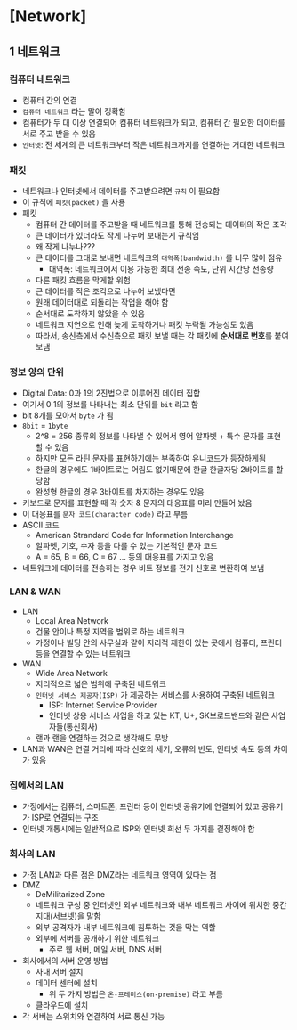 # [Network]

## 1 네트워크

### 컴퓨터 네트워크

* 컴퓨터 간의 연결
* `컴퓨터 네트워크` 라는 말이 정확함
* 컴퓨터가 두 대 이상 연결되어 컴퓨터 네트워크가 되고, 컴퓨터 간 필요한 데이터를 서로 주고 받을 수 있음
* `인터넷`: 전 세계의 큰 네트워크부터 작은 네트워크까지를 연결하는 거대한 네트워크



### 패킷

* 네트워크나 인터넷에서 데이터를 주고받으려면 `규칙` 이 필요함
* 이 규칙에 `패킷(packet)` 을 사용
* 패킷
  * 컴퓨터 간 데이터를 주고받을 때 네트워크를 통해 전송되는 데이터의 작은 조각
  * 큰 데이터가 있더라도 작게 나누어 보내는게 규칙임
  * 왜 작게 나누나???
  * 큰 데이터를 그대로 보내면 네트워크의 `대역폭(bandwidth)` 를 너무 많이 점유
    * 대역폭: 네트워크에서 이용 가능한 최대 전송 속도, 단위 시간당 전송량
  * 다른 패킷 흐름을 막게할 위험
  * 큰 데이터를 작은 조각으로 나누어 보냈다면
  * 원래 데이터대로 되돌리는 작업을 해야 함
  * 순서대로 도착하지 않았을 수 있음
  * 네트워크 지연으로 인해 늦게 도착하거나 패킷 누락될 가능성도 있음
  * 따라서, 송신측에서 수신측으로 패킷 보낼 때는 각 패킷에 **순서대로 번호**를 붙여 보냄



### 정보 양의 단위

* Digital Data: 0과 1의 2진법으로 이루어진 데이터 집합
* 여기서 0 1의 정보를 나타내는 최소 단위를 `bit` 라고 함
* bit 8개를 모아서 `byte` 가 됨
* `8bit` = `1byte`
  * 2^8 = 256 종류의 정보를 나타낼 수 있어서 영어 알파벳 + 특수 문자를 표현 할 수 있음
  * 하지만 모든 라틴 문자를 표현하기에는 부족하여 유니코드가 등장하게됨
  * 한글의 경우에도 1바이트로는 어림도 없기때문에 한글 한글자당 2바이트를 할당함
  * 완성형 한글의 경우 3바이트를 차지하는 경우도 있음
* 키보드로 문자를 표현할 때 각 숫자 & 문자의 대응표를 미리 만들어 놨음
* 이 대응표를 `문자 코드(character code)` 라고 부름
* ASCII 코드
  * American Strandard Code for Information Interchange
  * 알파벳, 기호, 수자 등을 다룰 수 있는 기본적인 문자 코드
  * A = 65, B = 66, C = 67 ... 등의 대응표를 가지고 있음
* 네트워크에 데이터를 전송하는 경우 비트 정보를 전기 신호로 변환하여 보냄



### LAN & WAN

* LAN
  * Local Area Network
  * 건물 안이나 특정 지역을 범위로 하는 네트워크
  * 가정이나 빌딩 안의 사무실과 같이 지리적 제한이 있는 곳에서 컴퓨터, 프린터 등을 연결할 수 있는 네트워크
* WAN
  * Wide Area Network
  * 지리적으로 넓은 범위에 구축된 네트워크
  * `인터넷 서비스 제공자(ISP)` 가 제공하는 서비스를 사용하여 구축된 네트워크
    * ISP: Internet Service Provider
    * 인터넷 상용 서비스 사업을 하고 있는 KT, U+, SK브로드밴드와 같은 사업자들(통신회사)
  * 랜과 랜을 연결하는 것으로 생각해도 무방
* LAN과 WAN은 연결 거리에 따라 신호의 세기, 오류의 빈도, 인터넷 속도 등의 차이가 있음



### 집에서의 LAN

* 가정에서는 컴퓨터, 스마트폰, 프린터 등이 인터넷 공유기에 연결되어 있고 공유기가 ISP로 연결되는 구조
* 인터넷 개통시에는 일반적으로 ISP와 인터넷 회선 두 가지를 결정해야 함



### 회사의 LAN

* 가정 LAN과 다른 점은 DMZ라는 네트워크 영역이 있다는 점
* DMZ
  * DeMilitarized Zone
  * 네트워크 구성 중 인터넷인 외부 네트워크와 내부 네트워크 사이에 위치한 중간 지대(서브넷)을 말함
  * 외부 공격자가 내부 네트워크에 침투하는 것을 막는 역할
  * 외부에 서버를 공개하기 위한 네트워크
    * 주로 웹 서버, 메일 서버, DNS 서버
* 회사에서의 서버 운영 방법
  * 사내 서버 설치
  * 데이터 센터에 설치
    * 위 두 가지 방법은 `온-프레미스(on-premise)` 라고 부름
  * 클라우드에 설치
* 각 서버는 스위치와 연결하여 서로 통신 가능
